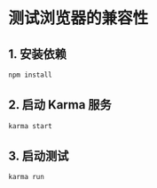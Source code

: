 # 测试浏览器的兼容性

## 1. 安装依赖

```bash
npm install
```

## 2. 启动 Karma 服务

```bash
karma start
```

## 3. 启动测试

```bash
karma run
```